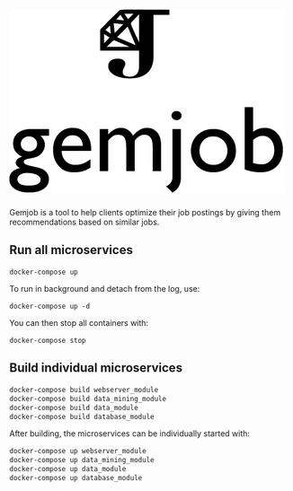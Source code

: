 # ![gemjob logo](gemjob_logo.png)

Gemjob is a tool to help clients optimize their job postings by giving them recommendations based on similar jobs.

## Run all microservices

```
docker-compose up
```

To run in background and detach from the log, use:

```
docker-compose up -d
```

You can then stop all containers with:

```
docker-compose stop
```

## Build individual microservices

```
docker-compose build webserver_module
docker-compose build data_mining_module
docker-compose build data_module
docker-compose build database_module
```

After building, the microservices can be individually started with:

```
docker-compose up webserver_module
docker-compose up data_mining_module
docker-compose up data_module
docker-compose up database_module
```